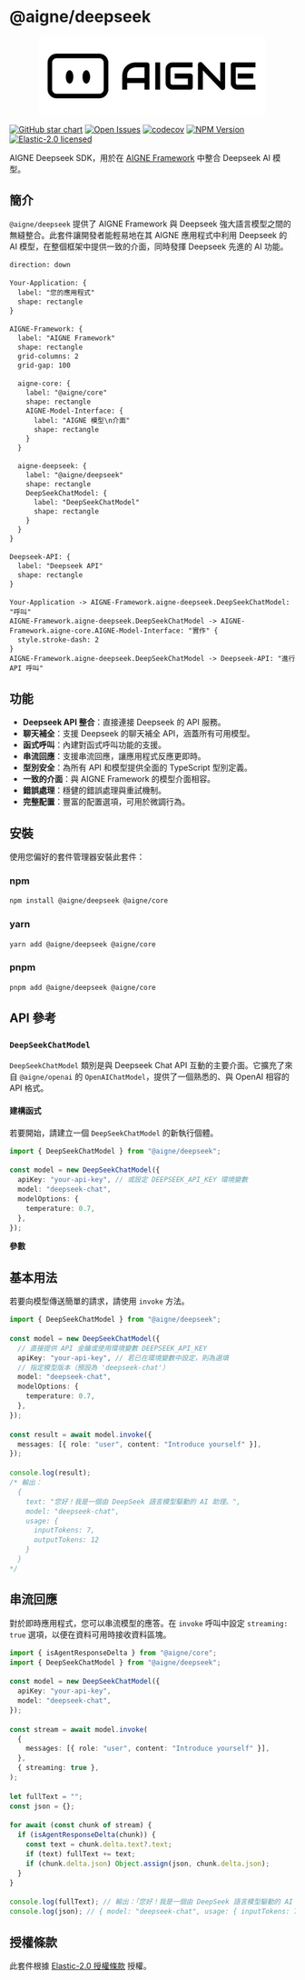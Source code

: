 # @aigne/deepseek

<p align="center">
  <picture>
    <source srcset="https://raw.githubusercontent.com/AIGNE-io/aigne-framework/main/logo-dark.svg" media="(prefers-color-scheme: dark)">
    <source srcset="https://raw.githubusercontent.com/AIGNE-io/aigne-framework/main/logo.svg" media="(prefers-color-scheme: light)">
    <img src="https://raw.githubusercontent.com/AIGNE-io/aigne-framework/main/logo.svg" alt="AIGNE 標誌" width="400" />
  </picture>
</p>

[![GitHub star chart](https://img.shields.io/github/stars/AIGNE-io/aigne-framework?style=flat-square)](https://star-history.com/#AIGNE-io/aigne-framework)
[![Open Issues](https://img.shields.io/github/issues-raw/AIGNE-io/aigne-framework?style=flat-square)](https://github.com/AIGNE-io/aigne-framework/issues)
[![codecov](https://codecov.io/gh/AIGNE-io/aigne-framework/graph/badge.svg?token=DO07834RQL)](https://codecov.io/gh/AIGNE-io/aigne-framework)
[![NPM Version](https://img.shields.io/npm/v/@aigne/deepseek)](https://www.npmjs.com/package/@aigne/deepseek)
[![Elastic-2.0 licensed](https://img.shields.io/npm/l/@aigne/deepseek)](https://github.com/AIGNE-io/aigne-framework/blob/main/LICENSE.md)

AIGNE Deepseek SDK，用於在 [AIGNE Framework](https://github.com/AIGNE-io/aigne-framework) 中整合 Deepseek AI 模型。

## 簡介

`@aigne/deepseek` 提供了 AIGNE Framework 與 Deepseek 強大語言模型之間的無縫整合。此套件讓開發者能輕易地在其 AIGNE 應用程式中利用 Deepseek 的 AI 模型，在整個框架中提供一致的介面，同時發揮 Deepseek 先進的 AI 功能。

```d2
direction: down

Your-Application: {
  label: "您的應用程式"
  shape: rectangle
}

AIGNE-Framework: {
  label: "AIGNE Framework"
  shape: rectangle
  grid-columns: 2
  grid-gap: 100

  aigne-core: {
    label: "@aigne/core"
    shape: rectangle
    AIGNE-Model-Interface: {
      label: "AIGNE 模型\n介面"
      shape: rectangle
    }
  }

  aigne-deepseek: {
    label: "@aigne/deepseek"
    shape: rectangle
    DeepSeekChatModel: {
      label: "DeepSeekChatModel"
      shape: rectangle
    }
  }
}

Deepseek-API: {
  label: "Deepseek API"
  shape: rectangle
}

Your-Application -> AIGNE-Framework.aigne-deepseek.DeepSeekChatModel: "呼叫"
AIGNE-Framework.aigne-deepseek.DeepSeekChatModel -> AIGNE-Framework.aigne-core.AIGNE-Model-Interface: "實作" {
  style.stroke-dash: 2
}
AIGNE-Framework.aigne-deepseek.DeepSeekChatModel -> Deepseek-API: "進行 API 呼叫"
```

## 功能

*   **Deepseek API 整合**：直接連接 Deepseek 的 API 服務。
*   **聊天補全**：支援 Deepseek 的聊天補全 API，涵蓋所有可用模型。
*   **函式呼叫**：內建對函式呼叫功能的支援。
*   **串流回應**：支援串流回應，讓應用程式反應更即時。
*   **型別安全**：為所有 API 和模型提供全面的 TypeScript 型別定義。
*   **一致的介面**：與 AIGNE Framework 的模型介面相容。
*   **錯誤處理**：穩健的錯誤處理與重試機制。
*   **完整配置**：豐富的配置選項，可用於微調行為。

## 安裝

使用您偏好的套件管理器安裝此套件：

### npm

```bash
npm install @aigne/deepseek @aigne/core
```

### yarn

```bash
yarn add @aigne/deepseek @aigne/core
```

### pnpm

```bash
pnpm add @aigne/deepseek @aigne/core
```

## API 參考

### `DeepSeekChatModel`

`DeepSeekChatModel` 類別是與 Deepseek Chat API 互動的主要介面。它擴充了來自 `@aigne/openai` 的 `OpenAIChatModel`，提供了一個熟悉的、與 OpenAI 相容的 API 格式。

#### 建構函式

若要開始，請建立一個 `DeepSeekChatModel` 的新執行個體。

```typescript
import { DeepSeekChatModel } from "@aigne/deepseek";

const model = new DeepSeekChatModel({
  apiKey: "your-api-key", // 或設定 DEEPSEEK_API_KEY 環境變數
  model: "deepseek-chat",
  modelOptions: {
    temperature: 0.7,
  },
});
```

**參數**

<x-field-group>
    <x-field data-name="options" data-type="OpenAIChatModelOptions" data-required="false" data-desc="模型的組態選項。">
        <x-field data-name="apiKey" data-type="string" data-required="false" data-desc="您的 Deepseek API 金鑰。如果未提供，將從 `DEEPSEEK_API_KEY` 環境變數中讀取。"></x-field>
        <x-field data-name="model" data-type="string" data-default="deepseek-chat" data-required="false" data-desc="用於聊天補全的模型（例如 'deepseek-chat'、'deepseek-coder'）。"></x-field>
        <x-field data-name="baseURL" data-type="string" data-default="https://api.deepseek.com" data-required="false" data-desc="Deepseek API 的基礎 URL。"></x-field>
        <x-field data-name="modelOptions" data-type="object" data-required="false" data-desc="傳遞給模型 API 的額外選項，例如 `temperature`、`top_p` 等。"></x-field>
    </x-field>
</x-field-group>

## 基本用法

若要向模型傳送簡單的請求，請使用 `invoke` 方法。

```typescript
import { DeepSeekChatModel } from "@aigne/deepseek";

const model = new DeepSeekChatModel({
  // 直接提供 API 金鑰或使用環境變數 DEEPSEEK_API_KEY
  apiKey: "your-api-key", // 若已在環境變數中設定，則為選填
  // 指定模型版本（預設為 'deepseek-chat'）
  model: "deepseek-chat",
  modelOptions: {
    temperature: 0.7,
  },
});

const result = await model.invoke({
  messages: [{ role: "user", content: "Introduce yourself" }],
});

console.log(result);
/* 輸出：
  {
    text: "您好！我是一個由 DeepSeek 語言模型驅動的 AI 助理。",
    model: "deepseek-chat",
    usage: {
      inputTokens: 7,
      outputTokens: 12
    }
  }
*/
```

## 串流回應

對於即時應用程式，您可以串流模型的應答。在 `invoke` 呼叫中設定 `streaming: true` 選項，以便在資料可用時接收資料區塊。

```typescript
import { isAgentResponseDelta } from "@aigne/core";
import { DeepSeekChatModel } from "@aigne/deepseek";

const model = new DeepSeekChatModel({
  apiKey: "your-api-key",
  model: "deepseek-chat",
});

const stream = await model.invoke(
  {
    messages: [{ role: "user", content: "Introduce yourself" }],
  },
  { streaming: true },
);

let fullText = "";
const json = {};

for await (const chunk of stream) {
  if (isAgentResponseDelta(chunk)) {
    const text = chunk.delta.text?.text;
    if (text) fullText += text;
    if (chunk.delta.json) Object.assign(json, chunk.delta.json);
  }
}

console.log(fullText); // 輸出：「您好！我是一個由 DeepSeek 語言模型驅動的 AI 助理。」
console.log(json); // { model: "deepseek-chat", usage: { inputTokens: 7, outputTokens: 12 } }
```

## 授權條款

此套件根據 [Elastic-2.0 授權條款](https://github.com/AIGNE-io/aigne-framework/blob/main/LICENSE.md) 授權。